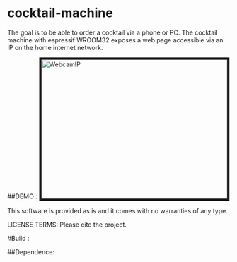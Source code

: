 # cocktail-machine

The goal is to be able to order a cocktail via a phone or PC. The cocktail machine with espressif WROOM32 exposes a web page accessible via an IP on the home internet network.


##DEMO :
<a href="https://youtu.be/C-QNyAYlRnY" target="_blank"><img src="https://cdn.xingosoftware.com/elektor/images/fetch/https://www.elektormagazine.com/assets/upload/img/public/original/project.png" 
alt="WebcamIP" width="420" height="315" border="5" /></a>

This software is provided as is and it comes with no warranties
of any type.

LICENSE TERMS:
Please cite the project.

#Build :

##Dependence:
```

```